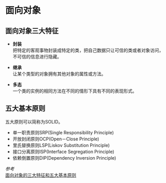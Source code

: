 # 面向对象

## 面向对象三大特征

- **封装**  
把特定的客观事物封装成特定的类，把自己数据只让可信的类或者对象访问，不可信的信息进行隐藏。

- **继承**  
 让某个类型的对象拥有其他对象的属性或方法。

- **多态**  
 一个类的实例的相同方法在不同的情形下具有不同的表现形式。

## 五大基本原则

五大原则可以简称为SOLID。

- 单一职责原则SRP(Single Responsibility Principle)
- 开放封闭原则OCP(Open－Close Principle)
- 里氏替换原则LSP(Liskov Substitution Principle)
- 接口分离原则ISP(Interface Segregation Principle)
- 依赖倒置原则DIP(Dependency Inversion Principle)

*参考*  
[面向对象的三大特征和五大基本原则](http://itommy.iteye.com/blog/2284982)
